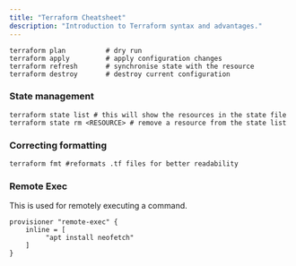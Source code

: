 ```yaml
---
title: "Terraform Cheatsheet"
description: "Introduction to Terraform syntax and advantages."
---
```


```
terraform plan          # dry run
terraform apply         # apply configuration changes
terraform refresh       # synchronise state with the resource
terraform destroy       # destroy current configuration
```

### State management

```
terraform state list # this will show the resources in the state file
terraform state rm <RESOURCE> # remove a resource from the state list
```
### Correcting formatting

```
terraform fmt #reformats .tf files for better readability
```

### Remote Exec

This is used for remotely executing a command.

```
provisioner "remote-exec" {
    inline = [
         "apt install neofetch"
    ]
}
```

